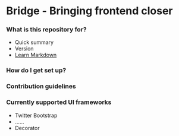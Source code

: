 # Bridge - Bringing frontend closer #


### What is this repository for? ###

* Quick summary
* Version
* [Learn Markdown](https://bitbucket.org/tutorials/markdowndemo)

### How do I get set up? ###


### Contribution guidelines ###


### Currently supported UI frameworks ###

* Twitter Bootstrap
* ......
* Decorator